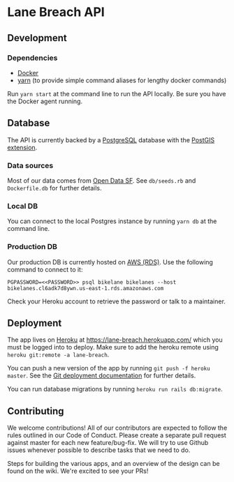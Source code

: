 # Lane Breach API
## Development

### Dependencies

* [Docker](https://www.docker.com/)
* [yarn](https://yarnpkg.com/en/) (to provide simple command aliases for lengthy docker commands)

Run `yarn start` at the command line to run the API locally. Be sure you have the Docker agent running.

## Database

The API is currently backed by a [PostgreSQL](https://www.postgresql.org/) database with the [PostGIS extension](https://postgis.net/).

### Data sources

Most of our data comes from [Open Data SF](https://datasf.org/opendata/). See `db/seeds.rb` and
`Dockerfile.db` for further details.

### Local DB

You can connect to the local Postgres instance by running `yarn db` at the command line.

### Production DB

Our production DB is currently hosted on [AWS (RDS)](https://aws.amazon.com/rds/). Use the following command to connect to it:
```
PGPASSWORD=<<PASSWORD>> psql bikelane bikelanes --host bikelanes.cl6adk7d8ywn.us-east-1.rds.amazonaws.com
```

Check your Heroku account to retrieve the password or talk to a maintainer.

## Deployment

The app lives on [Heroku](https://www.heroku.com/) at https://lane-breach.herokuapp.com/ which you must be logged into to deploy. Make sure to add the heroku remote using ```heroku git:remote -a lane-breach```.

You can push a new version of the app by running ```git push -f heroku master```. See the [Git deployment documentation](https://devcenter.heroku.com/articles/git) for further details.

You can run database migrations by running ```heroku run rails db:migrate```.

## Contributing

We welcome contributions! All of our contributors are expected to follow the rules outlined in our Code of Conduct. Please create a separate pull request against master for each new feature/bug-fix. We will try to use Github issues whenever possible to describe tasks that we need to do.

Steps for building the various apps, and an overview of the design can be found on the wiki. We're excited to see your PRs!
